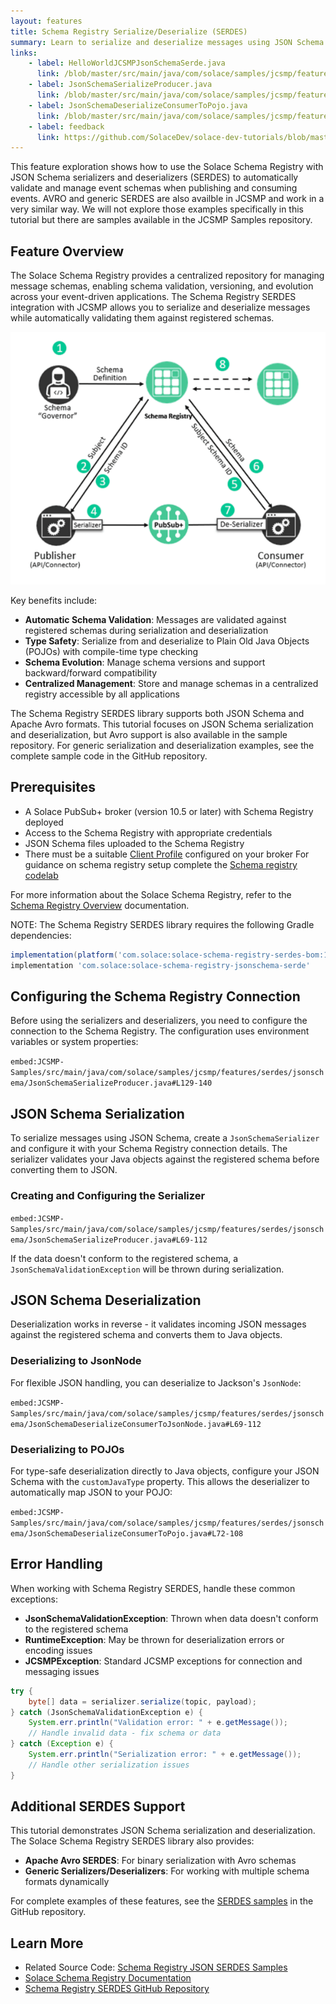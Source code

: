```yaml
---
layout: features
title: Schema Registry Serialize/Deserialize (SERDES)
summary: Learn to serialize and deserialize messages using JSON Schema with the Schema Registry.
links:
    - label: HelloWorldJCSMPJsonSchemaSerde.java
      link: /blob/master/src/main/java/com/solace/samples/jcsmp/features/serdes/jsonschema/HelloWorldJCSMPJsonSchemaSerde.java
    - label: JsonSchemaSerializeProducer.java
      link: /blob/master/src/main/java/com/solace/samples/jcsmp/features/serdes/jsonschema/JsonSchemaSerializeProducer.java
    - label: JsonSchemaDeserializeConsumerToPojo.java
      link: /blob/master/src/main/java/com/solace/samples/jcsmp/features/serdes/jsonschema/JsonSchemaDeserializeConsumerToPojo.java
    - label: feedback
      link: https://github.com/SolaceDev/solace-dev-tutorials/blob/master/src/pages/tutorials/jcsmp/schema-registry-serdes.md
---
```


This feature exploration shows how to use the Solace Schema Registry with JSON Schema serializers and deserializers (SERDES) to automatically validate and manage event schemas when publishing and consuming events. AVRO and generic SERDES are also availble in JCSMP and work in a very similar way.  We will not explore those examples specifically in this tutorial but there are samples available in the JCSMP Samples repository. 

## Feature Overview

The Solace Schema Registry provides a centralized repository for managing message schemas, enabling schema validation, versioning, and evolution across your event-driven applications. The Schema Registry SERDES integration with JCSMP allows you to serialize and deserialize messages while automatically validating them against registered schemas.

![Schema Registry Flow](image.png)

Key benefits include:
* **Automatic Schema Validation**: Messages are validated against registered schemas during serialization and deserialization
* **Type Safety**: Serialize from and deserialize to Plain Old Java Objects (POJOs) with compile-time type checking
* **Schema Evolution**: Manage schema versions and support backward/forward compatibility
* **Centralized Management**: Store and manage schemas in a centralized registry accessible by all applications

The Schema Registry SERDES library supports both JSON Schema and Apache Avro formats. This tutorial focuses on JSON Schema serialization and deserialization, but Avro support is also available in the sample repository. For generic serialization and deserialization examples, see the complete sample code in the GitHub repository.

## Prerequisites

* A Solace PubSub+ broker (version 10.5 or later) with Schema Registry deployed
* Access to the Schema Registry with appropriate credentials
* JSON Schema files uploaded to the Schema Registry 
* There must be a suitable [Client Profile](https://docs.solace.com/Configuring-and-Managing/Configuring-Client-Profiles.htm) configured on your broker
For guidance on schema registry setup complete the [Schema registry codelab](https://codelabs.solace.dev/codelabs/schema-registry/?index=..%2F..index#0)

For more information about the Solace Schema Registry, refer to the [Schema Registry Overview](https://docs.solace.com/Schema-Registry/schema-registry-overview.htm) documentation.

NOTE: The Schema Registry SERDES library requires the following Gradle dependencies:
```gradle
implementation(platform('com.solace:solace-schema-registry-serdes-bom:1.+'))
implementation 'com.solace:solace-schema-registry-jsonschema-serde'
```

## Configuring the Schema Registry Connection

Before using the serializers and deserializers, you need to configure the connection to the Schema Registry. The configuration uses environment variables or system properties:

`embed:JCSMP-Samples/src/main/java/com/solace/samples/jcsmp/features/serdes/jsonschema/JsonSchemaSerializeProducer.java#L129-140`


## JSON Schema Serialization

To serialize messages using JSON Schema, create a `JsonSchemaSerializer` and configure it with your Schema Registry connection details. The serializer validates your Java objects against the registered schema before converting them to JSON.

### Creating and Configuring the Serializer

`embed:JCSMP-Samples/src/main/java/com/solace/samples/jcsmp/features/serdes/jsonschema/JsonSchemaSerializeProducer.java#L69-112`

If the data doesn't conform to the registered schema, a `JsonSchemaValidationException` will be thrown during serialization.

## JSON Schema Deserialization

Deserialization works in reverse - it validates incoming JSON messages against the registered schema and converts them to Java objects.

### Deserializing to JsonNode

For flexible JSON handling, you can deserialize to Jackson's `JsonNode`:

`embed:JCSMP-Samples/src/main/java/com/solace/samples/jcsmp/features/serdes/jsonschema/JsonSchemaDeserializeConsumerToJsonNode.java#L69-112`


### Deserializing to POJOs

For type-safe deserialization directly to Java objects, configure your JSON Schema with the `customJavaType` property. This allows the deserializer to automatically map JSON to your POJO:

`embed:JCSMP-Samples/src/main/java/com/solace/samples/jcsmp/features/serdes/jsonschema/JsonSchemaDeserializeConsumerToPojo.java#L72-108`

## Error Handling

When working with Schema Registry SERDES, handle these common exceptions:

* **JsonSchemaValidationException**: Thrown when data doesn't conform to the registered schema
* **RuntimeException**: May be thrown for deserialization errors or encoding issues
* **JCSMPException**: Standard JCSMP exceptions for connection and messaging issues

```java
try {
    byte[] data = serializer.serialize(topic, payload);
} catch (JsonSchemaValidationException e) {
    System.err.println("Validation error: " + e.getMessage());
    // Handle invalid data - fix schema or data
} catch (Exception e) {
    System.err.println("Serialization error: " + e.getMessage());
    // Handle other serialization issues
}
```

## Additional SERDES Support

This tutorial demonstrates JSON Schema serialization and deserialization. The Solace Schema Registry SERDES library also provides:

* **Apache Avro SERDES**: For binary serialization with Avro schemas
* **Generic Serializers/Deserializers**: For working with multiple schema formats dynamically

For complete examples of these features, see the [SERDES samples](https://github.com/SolaceSamples/solace-samples-java-jcsmp/tree/master/src/main/java/com/solace/samples/jcsmp/features/serdes) in the GitHub repository.

## Learn More

* Related Source Code: [Schema Registry JSON SERDES Samples](https://github.com/SolaceSamples/solace-samples-java-jcsmp/tree/master/src/main/java/com/solace/samples/jcsmp/features/serdes/jsonschema)
* [Solace Schema Registry Documentation](https://docs.solace.com/Schema-Registry/schema-registry-overview.htm)
* [Schema Registry SERDES GitHub Repository](https://github.com/SolaceSamples/solace-samples-java-jcsmp/tree/master/src/main/java/com/solace/samples/jcsmp/features/serdes)
